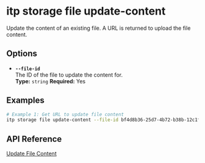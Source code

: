 # itp storage file update-content

Update the content of an existing file. A URL is returned to upload the file content.

## Options

- **`--file-id`**  
  The ID of the file to update the content for.  
  **Type:** `string` **Required:** Yes

## Examples

```bash
# Example 1: Get URL to update file content
itp storage file update-content --file-id bf4d8b36-25d7-4b72-b38b-12c1f0325f42
```

## API Reference

[Update File Content](https://developer.bentley.com/apis/storage/operations/update-file-content/)
